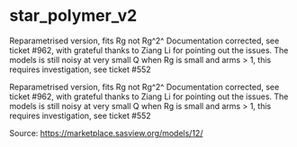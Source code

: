 # star_polymer_v2

Reparametrised version, fits Rg not Rg^2^ Documentation corrected, see ticket #962, with grateful thanks to Ziang Li for pointing out the issues. The models is still noisy at very small Q when Rg is small and arms > 1, this requires investigation, see ticket #552

Reparametrised version, fits Rg not Rg^2^ Documentation corrected, see ticket #962, with grateful thanks to Ziang Li for pointing out the issues. The models is still noisy at very small Q when Rg is small and arms > 1, this requires investigation, see ticket #552

Source: https://marketplace.sasview.org/models/12/
